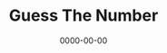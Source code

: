 ---
title: Guess The Number
id: guess-the-number
tech:
  - JavaScript
date: 0000-00-00
link: https://codepen.io/ZacharyCrespin/pen/YzaKQry
---